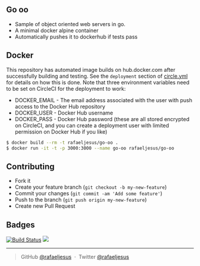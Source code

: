 ## Go oo

* Sample of object oriented web servers in go.
* A minimal docker alpine container
* Automatically pushes it to dockerhub if tests pass

## Docker
This repository has automated image builds on hub.docker.com after successfully building and testing. See the `deployment` section of [circle.yml](circle.yml) for details on how this is done. Note that three environment variables need to be set on CircleCI for the deployment to work:

  * DOCKER_EMAIL - The email address associated with the user with push access to the Docker Hub repository
  * DOCKER_USER - Docker Hub username
  * DOCKER_PASS - Docker Hub password (these are all stored encrypted on CircleCI, and you can create a deployment user with limited permission on Docker Hub if you like)

```bash
$ docker build --rm -t rafaeljesus/go-oo .
$ docker run -it -t -p 3000:3000 --name go-oo rafaeljesus/go-oo
```

## Contributing
- Fork it
- Create your feature branch (`git checkout -b my-new-feature`)
- Commit your changes (`git commit -am 'Add some feature'`)
- Push to the branch (`git push origin my-new-feature`)
- Create new Pull Request

## Badges

[![Build Status](https://circleci.com/gh/rafaeljesus/go-oo.svg?style=svg)](https://circleci.com/gh/rafaeljesus/go-oo)
[![](https://badge.imagelayers.io/rafaeljesus/go-oo:latest.svg)](https://imagelayers.io/?images=rafaeljesus/go-oo:latest 'Get your own badge on imagelayers.io')

---

> GitHub [@rafaeljesus](https://github.com/rafaeljesus) &nbsp;&middot;&nbsp;
> Twitter [@rafaeljesus](https://twitter.com/_jesus_rafael)
